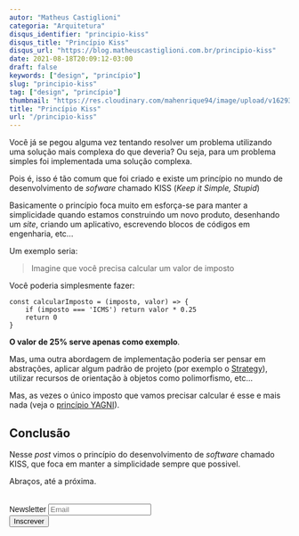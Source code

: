 ```yaml
---
autor: "Matheus Castiglioni"
categoria: "Arquitetura"
disqus_identifier: "principio-kiss"
disqus_title: "Princípio Kiss"
disqus_url: "https://blog.matheuscastiglioni.com.br/principio-kiss"
date: 2021-08-18T20:09:12-03:00
draft: false
keywords: ["design", "princípio"]
slug: "principio-kiss"
tag: ["design", "princípio"]
thumbnail: "https://res.cloudinary.com/mahenrique94/image/upload/v1629328322/3414695_1_zaxi3t.jpg"
title: "Princípio Kiss"
url: "/principio-kiss"
---
```


Você já se pegou alguma vez tentando resolver um problema utilizando uma solução mais complexa do que deveria? Ou seja, para um problema simples foi implementada uma solução complexa.

Pois é, isso é tão comum que foi criado e existe um princípio no mundo de desenvolvimento de _sofware_ chamado KISS (_Keep it Simple, Stupid_)

Basicamente o princípio foca muito em esforça-se para manter a simplicidade quando estamos construindo um novo produto, desenhando um _site_, criando um aplicativo, escrevendo blocos de códigos em engenharia, etc...

Um exemplo seria:

> Imagine que você precisa calcular um valor de imposto

Você poderia simplesmente fazer:

```
const calcularImposto = (imposto, valor) => {
    if (imposto === 'ICMS') return valor * 0.25
    return 0
}
```

**O valor de 25% serve apenas como exemplo**.

Mas, uma outra abordagem de implementação poderia ser pensar em abstrações, aplicar algum padrão de projeto (por exemplo o [Strategy](https://www.youtube.com/watch?v=ngZRMd4d9cQ)), utilizar recursos de orientação à objetos como polimorfismo, etc...

Mas, as vezes o único imposto que vamos precisar calcular é esse e mais nada (veja o [princípio YAGNI](https://blog.matheuscastiglioni.com.br/yagni/)).

## Conclusão

Nesse *post* vimos o princípio do desenvolvimento de _software_ chamado KISS, que foca em manter a simplicidade sempre que possivel.

Abraços, até a próxima.

<!-- Begin Mailchimp Signup Form -->
<link href="//cdn-images.mailchimp.com/embedcode/horizontal-slim-10_7.css" rel="stylesheet" type="text/css">
<style type="text/css">
	#mc_embed_signup{clear:left; font:14px Helvetica,Arial,sans-serif; width:100%;margin-top: 2rem;}
</style>
<div id="mc_embed_signup">
<form action="https://matheuscastiglioni.us12.list-manage.com/subscribe/post?u=5a8a2e7202680f2d5098f12bc&amp;id=6ede898886" method="post" id="mc-embedded-subscribe-form" name="mc-embedded-subscribe-form" class="validate" target="_blank" novalidate>
    <div id="mc_embed_signup_scroll">
	<label for="mce-EMAIL">Newsletter</label>
	<input type="email" value="" name="EMAIL" class="email" id="mce-EMAIL" placeholder="Email" required>
    <div style="position: absolute; left: -5000px;" aria-hidden="true"><input type="text" name="b_5a8a2e7202680f2d5098f12bc_6ede898886" tabindex="-1" value=""></div>
    <div class="clear"><input type="submit" value="Inscrever" name="subscribe" id="mc-embedded-subscribe" class="button"></div></div>
</form>
</div>
<!--End mc_embed_signup-->
